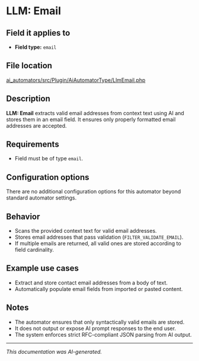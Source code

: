 # LLM: Email

## Field it applies to

- **Field type:** `email`

## File location

[ai_automators/src/Plugin/AiAutomatorType/LlmEmail.php](https://git.drupalcode.org/project/ai/-/blob/1.2.x/modules/ai_automators/src/Plugin/AiAutomatorType/LlmEmail.php?ref_type=heads)

## Description

**LLM: Email** extracts valid email addresses from context text using AI and stores them in an email field.
It ensures only properly formatted email addresses are accepted.

## Requirements

- Field must be of type `email`.

## Configuration options

There are no additional configuration options for this automator beyond standard automator settings.

## Behavior

- Scans the provided context text for valid email addresses.
- Stores email addresses that pass validation (`FILTER_VALIDATE_EMAIL`).
- If multiple emails are returned, all valid ones are stored according to field cardinality.

## Example use cases

- Extract and store contact email addresses from a body of text.
- Automatically populate email fields from imported or pasted content.

## Notes

- The automator ensures that only syntactically valid emails are stored.
- It does not output or expose AI prompt responses to the end user.
- The system enforces strict RFC-compliant JSON parsing from AI output.

---

*This documentation was AI-generated.*
